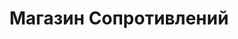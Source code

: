 ---
id: '21'
title: Магазин Сопротивлений
description: Залог 2000 рублей
price: '200'
order: 21
default_thumbnail_image: images/IMG_20210204_125206_sm.jpg
default_original_image: images/IMG_20210204_125206.jpg
category: content/category/06izmer.md
featured: true
layout: product
---